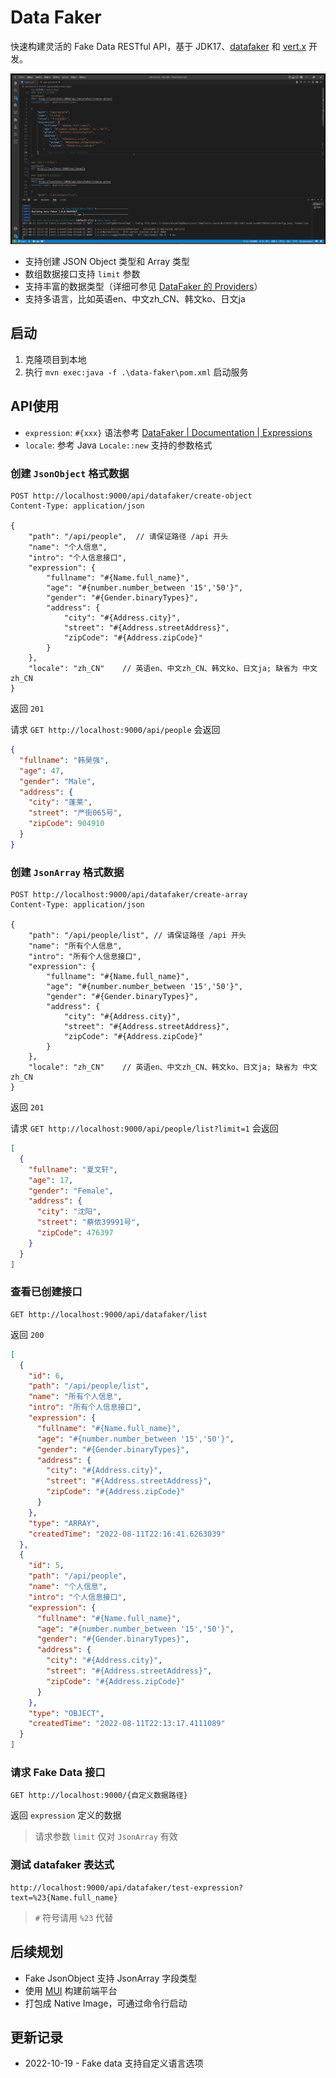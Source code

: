 # Data Faker

快速构建灵活的 Fake Data RESTful API，基于 JDK17、[datafaker](https://www.datafaker.net/) 和 [vert.x](https://vertx.io/) 开发。

![演示](img/演示-1.gif)

- 支持创建 JSON Object 类型和 Array 类型
- 数组数据接口支持 `limit` 参数
- 支持丰富的数据类型（详细可参见 [DataFaker 的 Providers](https://www.datafaker.net/documentation/providers/)）
- 支持多语言，比如英语en、中文zh_CN、韩文ko、日文ja

## 启动

1. 克隆项目到本地
2. 执行 `mvn exec:java -f .\data-faker\pom.xml` 启动服务

## API使用


- `expression`: `#{xxx}` 语法参考 [DataFaker | Documentation | Expressions](https://www.datafaker.net/documentation/expressions/)
- `locale`: 参考 Java `Locale::new` 支持的参数格式

### 创建 `JsonObject` 格式数据

```
POST http://localhost:9000/api/datafaker/create-object  
Content-Type: application/json

{
    "path": "/api/people",  // 请保证路径 /api 开头
    "name": "个人信息",
    "intro": "个人信息接口",
    "expression": {
        "fullname": "#{Name.full_name}", 
        "age": "#{number.number_between '15','50'}",
        "gender": "#{Gender.binaryTypes}",
        "address": {
            "city": "#{Address.city}",
            "street": "#{Address.streetAddress}",
            "zipCode": "#{Address.zipCode}"
        }
    },
    "locale": "zh_CN"    // 英语en、中文zh_CN、韩文ko、日文ja; 缺省为 中文zh_CN
}
```
返回 `201`

请求 `GET http://localhost:9000/api/people` 会返回

```json
{
  "fullname": "韩昊强",
  "age": 47,
  "gender": "Male",
  "address": {
    "city": "蓬莱",
    "street": "严街065号",
    "zipCode": 904910
  }
}
```

### 创建 `JsonArray` 格式数据

```
POST http://localhost:9000/api/datafaker/create-array
Content-Type: application/json

{
    "path": "/api/people/list", // 请保证路径 /api 开头
    "name": "所有个人信息",
    "intro": "所有个人信息接口",
    "expression": {
        "fullname": "#{Name.full_name}", 
        "age": "#{number.number_between '15','50'}",
        "gender": "#{Gender.binaryTypes}",
        "address": {
            "city": "#{Address.city}",
            "street": "#{Address.streetAddress}",
            "zipCode": "#{Address.zipCode}"
        }
    },
    "locale": "zh_CN"    // 英语en、中文zh_CN、韩文ko、日文ja; 缺省为 中文zh_CN
}
```
返回 `201`

请求 `GET http://localhost:9000/api/people/list?limit=1` 会返回

```json
[
  {
    "fullname": "夏文轩",
    "age": 17,
    "gender": "Female",
    "address": {
      "city": "沈阳",
      "street": "蔡侬39991号",
      "zipCode": 476397
    }
  }
]
```

### 查看已创建接口

```
GET http://localhost:9000/api/datafaker/list
```

返回 `200`

```json
[
  {
    "id": 6,
    "path": "/api/people/list",
    "name": "所有个人信息",
    "intro": "所有个人信息接口",
    "expression": {
      "fullname": "#{Name.full_name}",
      "age": "#{number.number_between '15','50'}",
      "gender": "#{Gender.binaryTypes}",
      "address": {
        "city": "#{Address.city}",
        "street": "#{Address.streetAddress}",
        "zipCode": "#{Address.zipCode}"
      }
    },
    "type": "ARRAY",
    "createdTime": "2022-08-11T22:16:41.6263039"
  },
  {
    "id": 5,
    "path": "/api/people",
    "name": "个人信息",
    "intro": "个人信息接口",
    "expression": {
      "fullname": "#{Name.full_name}",
      "age": "#{number.number_between '15','50'}",
      "gender": "#{Gender.binaryTypes}",
      "address": {
        "city": "#{Address.city}",
        "street": "#{Address.streetAddress}",
        "zipCode": "#{Address.zipCode}"
      }
    },
    "type": "OBJECT",
    "createdTime": "2022-08-11T22:13:17.4111089"
  }
]
```

### 请求 Fake Data 接口

```
GET http://localhost:9000/{自定义数据路径}
```
返回 `expression` 定义的数据

> 请求参数 `limit` 仅对 `JsonArray` 有效

### 测试 datafaker 表达式 

```
http://localhost:9000/api/datafaker/test-expression?text=%23{Name.full_name}
```

> `#` 符号请用 `%23` 代替

## 后续规划

- Fake JsonObject 支持 JsonArray 字段类型
- 使用 [MUI](https://mui.com/zh/) 构建前端平台
- 打包成 Native Image，可通过命令行启动
## 更新记录

- 2022-10-19 - Fake data 支持自定义语言选项

